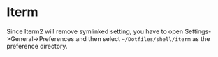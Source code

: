 # Iterm

Since Iterm2 will remove symlinked setting, you have to open Settings->General->Preferences and then select
`~/Dotfiles/shell/iterm` as the preference directory.
